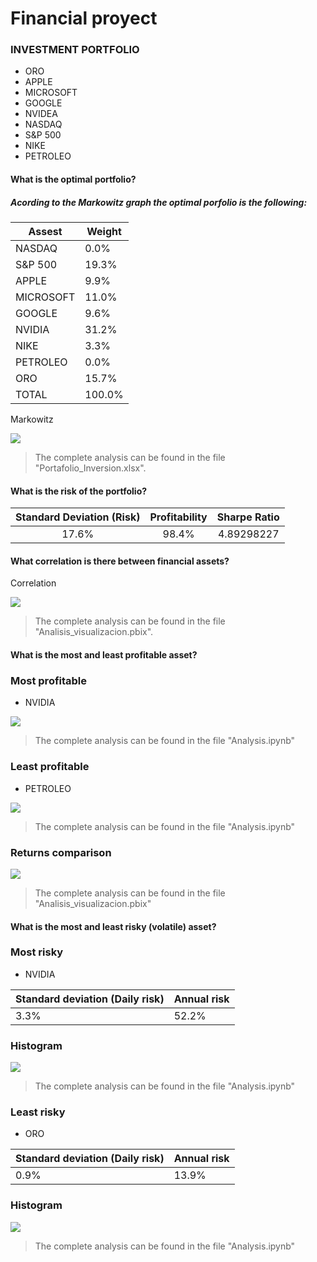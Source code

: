 # Financial proyect

### INVESTMENT PORTFOLIO 

- ORO 
- APPLE
- MICROSOFT 
- GOOGLE
- NVIDEA
- NASDAQ
- S&P 500
- NIKE
- PETROLEO

#### What is the optimal portfolio?

##### Acording to the Markowitz graph the optimal porfolio is the following: 

Assest  | Weight 
------------- | -------------
NASDAQ  | 0.0%
S&P 500  | 19.3%
APPLE | 9.9%
MICROSOFT | 11.0%
GOOGLE | 9.6%
NVIDIA | 31.2%
NIKE | 3.3%
PETROLEO | 0.0%
ORO | 15.7%
TOTAL | 100.0%

Markowitz 

![](https://i.imgur.com/pK2nIjY.png[/img])

> The complete analysis can be found in the file "Portafolio_Inversion.xlsx".

#### What is the risk of the portfolio?

| Standard Deviation (Risk)  | Profitability   | Sharpe Ratio  |
| :------------: |:---------------:| :-----:|
| 17.6% | 98.4% | 4.89298227 | 

#### What correlation is there between financial assets?

Correlation 

![](https://i.imgur.com/v3pIg4g.png[/img])

> The complete analysis can be found in the file "Analisis_visualizacion.pbix".

#### What is the most and least profitable asset?

### Most profitable

- NVIDIA 

![](https://i.imgur.com/EB3jV0E.png[/img])

> The complete analysis can be found in the file "Analysis.ipynb"

### Least profitable 

- PETROLEO 

![](https://i.imgur.com/vrB9UFo.png[/img])

> The complete analysis can be found in the file "Analysis.ipynb"

### Returns comparison

![](https://i.imgur.com/A847FLR.png[/img])

> The complete analysis can be found in the file "Analisis_visualizacion.pbix"

#### What is the most and least risky (volatile) asset?

### Most risky

- NVIDIA

Standard deviation (Daily risk)  | Annual risk 
------------- | -------------
3.3%  | 52.2%

### Histogram

![](https://i.imgur.com/vj4UwIB.png[/img])

> The complete analysis can be found in the file "Analysis.ipynb"

### Least risky

- ORO

Standard deviation (Daily risk)  | Annual risk 
------------- | -------------
0.9%  | 13.9%

### Histogram

![](https://i.imgur.com/nEH0p6S.png[/img])

> The complete analysis can be found in the file "Analysis.ipynb"

